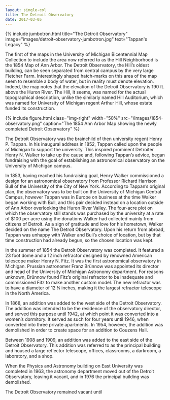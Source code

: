 ```yaml
---
layout: single-col
title: The Detroit Observatory
date: 2017-03-05
---
```


{% include jumbotron.html title="The Detroit Observatory" image="images/detroit-observatory-jumbotron.jpg" text="Tappan's Legacy" %}

The first of the maps in the University of Michigan Bicentennial Map Collection to include the area now referred to as the Hill Neighborhood is the 1854 Map of Ann Arbor. The Detroit Observatory, the Hill’s oldest building, can be seen separated from central campus by the very large Fletcher Farm. Interestingly shaped hatch-marks on this area of the map seem to resemble a body of water, but in reality must denote elevation. Indeed, the map notes that the elevation of the Detroit Observatory is 190 ft. above the Huron River. The Hill, it seems, was named for the actual topographical description, unlike the similarly named Hill Auditorium, which was named for University of Michigan regent Arthur Hill, whose estate funded its construction.

{% include figure.html class="img-right" width="50%" src="/images/1854-observatory.png" caption="The 1854 Ann Arbor Map showing the newly completed Detroit Observatory" %}


The Detroit Observatory was the brainchild of then university regent Henry P. Tappan. In his inaugural address in 1852, Tappan called upon the people of Michigan to support the university. This inspired prominent Detroiter Henry N. Walker to take up the cause and, following Tappan’s advice, began fundraising with the goal of establishing an astronomical observatory on the University of Michigan campus.

In 1853, having reached his fundraising goal, Henry Walker commissioned a design for an astronomical observatory from Professor Richard Harrison Bull of the University of the City of New York. According to Tappan’s original plan, the observatory was to be built on the University of Michigan Central Campus, however Tappan was in Europe on business at the time Walker began working with Bull, and this pair decided instead on a location outside of Ann Arbor overlooking the Huron River Valley. The four-acre plot on which the observatory still stands was purchased by the university at a rate of $100 per acre using the donations Walker had collected mainly from citizens of Detroit. As a sign of gratitude and love for his hometown, Walker decided on the name The Detroit Observatory. Upon his return from abroad, Tappan was unhappy with Walker and Bull’s choice of location, but by that time construction had already begun, so the chosen location was kept.

In the summer of 1854 the Detroit Observatory was completed. It featured a 23 foot dome and a 12 inch refractor designed by renowned American telescope maker Henry N. Fitz. It was the first astronomical observatory in Michigan. Prussian astronomer Franz Brünnow was appointed its director and head of the University of Michigan Astronomy department. For reasons unknown, Brünnow found Fitz’s original refractor to be inadequate and commissioned Fitz to make another custom model. The new refractor was to have a diameter of 12 ¼ inches, making it the largest refractor telescope in the North America.

In 1868, an addition was added to the west side of the Detroit Observatory. The addition was intended to be the residence of the observatory director, and served this purpose until 1942, at which point it was converted into a women’s dormitory. It served as such for four years until 1946, when converted into three private apartments. In 1954, however, the addition was demolished in order to create space for an addition to Couzens Hall.

Between 1908 and 1909, an addition was added to the east side of the Detroit Observatory. This addition was referred to as the principal building and housed a large reflector telescope, offices, classrooms, a darkroom, a laboratory, and a shop.

When the Physics and Astronomy building on East University was completed in 1963, the astronomy department moved out of the Detroit Observatory, leaving it vacant, and in 1976 the principal building was demolished.

The Detroit Observatory remained vacant until
